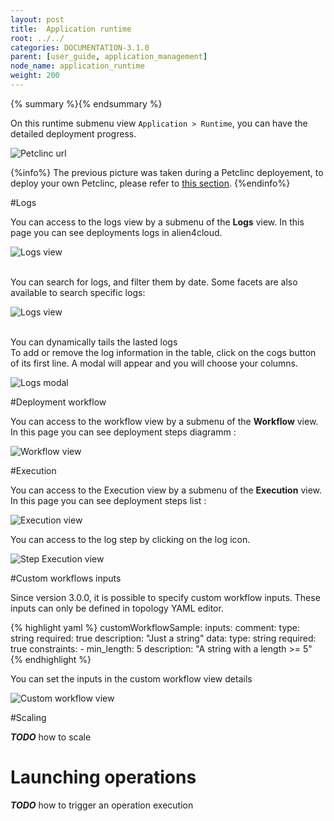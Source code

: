 ```yaml
---
layout: post
title:  Application runtime
root: ../../
categories: DOCUMENTATION-3.1.0
parent: [user_guide, application_management]
node_name: application_runtime
weight: 200
---
```


{% summary %}{% endsummary %}

On this runtime submenu view `Application > Runtime`, you can have the detailed deployment
progress.

![Petclinc url](../../images/3.1.0/user_guide/user_guide_topology_template_runtime.png)

{%info%}
The previous picture was taken during a Petclinc deployement, to deploy your own Petclinc, please refer to [this section](#/documentation/3.0.0/orchestrators/yorc/quickstart.html).
{%endinfo%}

#Logs

You can access to the logs view by a submenu of the **Logs** view. In this page you can see deployments logs in alien4cloud.

![Logs view](../../images/3.1.0/user_guide/log_view.png)

<br/>
You can search for logs, and filter them by date. Some facets are also available to search specific logs:

![Logs view](../../images/3.1.0/user_guide/log_view_filters.png)

<br/>
You can dynamically tails the lasted logs

<br/>
To add or remove the log information in the table, click on the cogs button of its first line. A modal will appear and you will choose your columns.

![Logs modal](../../images/user_guide/application/log_modal.png)

#Deployment workflow

You can access to the workflow view by a submenu of the **Workflow** view. In this page you can see deployment steps diagramm :

![Workflow view](../../images/3.1.0/user_guide/workflow_view.png)

#Execution

You can access to the Execution view by a submenu of the **Execution** view. In this page you can see deployment steps list :

![Execution view](../../images/3.1.0/user_guide/execution_view_1.png)

You can access to the log step by clicking on the log icon.

![Step Execution view](../../images/3.1.0/user_guide/execution_view_2.png)

#Custom workflows inputs

Since version 3.0.0, it is possible to specify custom workflow inputs.
These inputs can only be defined in topology YAML editor.

{% highlight yaml %}
    customWorkflowSample:
      inputs:
        comment:
          type: string
          required: true
          description: "Just a string"
        data:
          type: string
          required: true
          constraints:
          - min_length: 5
          description: "A string with a length >= 5" 
{% endhighlight %}


You can set the inputs in the custom workflow view details 

![Custom workflow view](../../images/3.1.0/user_guide/custom_workflow_inputs.png)

#Scaling

***TODO*** how to scale

# Launching operations
***TODO*** how to trigger an operation execution

